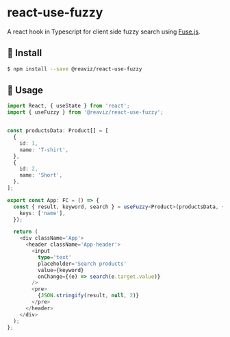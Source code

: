 # react-use-fuzzy

A react hook in Typescript for client side fuzzy search using [Fuse.js](https://github.com/krisk/fuse).

## 🚀  Install
```bash
$ npm install --save @reaviz/react-use-fuzzy
```

## 🎈 Usage
```typescript
import React, { useState } from 'react';
import { useFuzzy } from '@reaviz/react-use-fuzzy';


const productsData: Product[] = [
  {
    id: 1,
    name: 'T-shirt',
  },
  {
    id: 2,
    name: 'Short',
  },
];

export const App: FC = () => {
  const { result, keyword, search } = useFuzzy<Product>(productsData, {
    keys: ['name'],
  });

  return (
    <div className='App'>
      <header className='App-header'>
        <input
          type='text'
          placeholder='Search products'
          value={keyword}
          onChange={(e) => search(e.target.value)}
        />
        <pre>
          {JSON.stringify(result, null, 2)}
        </pre>
      </header>
    </div>
  );
};
```
